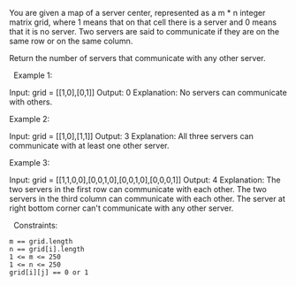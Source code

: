 You are given a map of a server center, represented as a m * n integer matrix grid, where 1 means that on that cell there is a server and 0 means that it is no server. Two servers are said to communicate if they are on the same row or on the same column.

Return the number of servers that communicate with any other server.

 
Example 1:



Input: grid = [[1,0],[0,1]]
Output: 0
Explanation: No servers can communicate with others.

Example 2:



Input: grid = [[1,0],[1,1]]
Output: 3
Explanation: All three servers can communicate with at least one other server.


Example 3:



Input: grid = [[1,1,0,0],[0,0,1,0],[0,0,1,0],[0,0,0,1]]
Output: 4
Explanation: The two servers in the first row can communicate with each other. The two servers in the third column can communicate with each other. The server at right bottom corner can't communicate with any other server.


 
Constraints:


	m == grid.length
	n == grid[i].length
	1 <= m <= 250
	1 <= n <= 250
	grid[i][j] == 0 or 1

